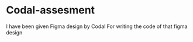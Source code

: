 # Codal-assesment
I have been given Figma design by Codal For writing the code of that figma design
